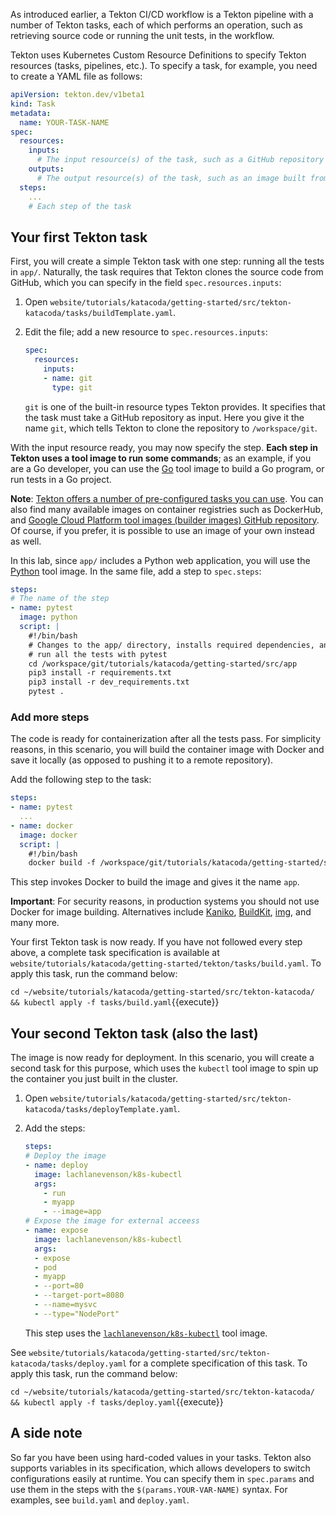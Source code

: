 As introduced earlier, a Tekton CI/CD workflow is a Tekton pipeline with a
number of Tekton tasks, each of which performs an operation, such as
retrieving source code or running the unit tests, in the workflow.

Tekton uses Kubernetes Custom Resource Definitions to specify Tekton resources
(tasks, pipelines, etc.). To specify a task, for example, you need to create a
YAML file as follows:

```yaml
apiVersion: tekton.dev/v1beta1
kind: Task
metadata:
  name: YOUR-TASK-NAME
spec:
  resources:
    inputs:
      # The input resource(s) of the task, such as a GitHub repository
    outputs:
      # The output resource(s) of the task, such as an image built from the source
  steps:
    ...
    # Each step of the task
```

## Your first Tekton task

First, you will create a simple Tekton task with one step: running all the
tests in `app/`. Naturally, the task requires that Tekton clones the source
code from GitHub, which you can specify in the field `spec.resources.inputs`:

1. Open `website/tutorials/katacoda/getting-started/src/tekton-katacoda/tasks/buildTemplate.yaml`.
2. Edit the file; add a new resource to `spec.resources.inputs`:

    ```yaml
    spec:
      resources:
        inputs:
        - name: git
          type: git
    ```

    `git` is one of the built-in resource types Tekton provides. It specifies
    that the task must take a GitHub repository as input. Here you give it
    the name `git`, which tells Tekton to clone the repository to
    `/workspace/git`.

With the input resource ready, you may now specify the step.
**Each step in Tekton uses a tool image to run some commands**; as an example,
if you are a Go developer, you can use the [Go](https://github.com/GoogleCloudPlatform/cloud-builders/tree/master/go)
tool image to build a Go program, or run tests in a Go project.

**Note**: [Tekton offers a number of pre-configured tasks you can use](https://github.com/tektoncd/catalog).
You can also find many available images on container registries such as
DockerHub, and [Google Cloud Platform tool images (builder images) GitHub repository](https://github.com/GoogleCloudPlatform/cloud-builders).
Of course, if you prefer, it is possible to use an image of your own
instead as well.

In this lab, since `app/` includes a Python web application, you will use the
[Python](https://hub.docker.com/_/python) tool image. In the same file, add a
step to `spec.steps`:

```yaml
steps:
# The name of the step
- name: pytest
  image: python
  script: |
    #!/bin/bash
    # Changes to the app/ directory, installs required dependencies, and
    # run all the tests with pytest
    cd /workspace/git/tutorials/katacoda/getting-started/src/app
    pip3 install -r requirements.txt
    pip3 install -r dev_requirements.txt
    pytest .
```

### Add more steps

The code is ready for containerization after all the tests pass. For simplicity
reasons, in this scenario, you will build the container image with Docker and
save it locally (as opposed to pushing it to a remote repository).

Add the following step to the task:

```yaml
steps:
- name: pytest
  ...
- name: docker
  image: docker
  script: |
    #!/bin/bash
    docker build -f /workspace/git/tutorials/katacoda/getting-started/src/Dockerfile -t app /workspace/git/tutorials/katacoda/getting-started/src
```

This step invokes Docker to build the image and gives it the name `app`.

**Important**: For security reasons, in production systems you should not
use Docker for image building. Alternatives include [Kaniko](https://github.com/GoogleContainerTools/kaniko),
[BuildKit](https://github.com/moby/buildkit), [img](https://github.com/genuinetools/img),
and many more.

Your first Tekton task is now ready. If you have not followed every step above,
a complete task specification is available at
`website/tutorials/katacoda/getting-started/tekton/tasks/build.yaml`.
To apply this task, run the command below:

`cd ~/website/tutorials/katacoda/getting-started/src/tekton-katacoda/ && kubectl apply -f tasks/build.yaml`{{execute}}

## Your second Tekton task (also the last)

The image is now ready for deployment. In this scenario, you will create a
second task for this purpose, which uses the `kubectl` tool image to spin up
the container you just built in the cluster.

1. Open `website/tutorials/katacoda/getting-started/src/tekton-katacoda/tasks/deployTemplate.yaml`.
2. Add the steps:

    ```yaml
    steps:
    # Deploy the image
    - name: deploy
      image: lachlanevenson/k8s-kubectl
      args:
        - run
        - myapp
        - --image=app
    # Expose the image for external acceess
    - name: expose
      image: lachlanevenson/k8s-kubectl
      args:
      - expose
      - pod
      - myapp
      - --port=80
      - --target-port=8080
      - --name=mysvc
      - --type="NodePort"
    ```

    This step uses the [`lachlanevenson/k8s-kubectl`](https://hub.docker.com/r/lachlanevenson/k8s-kubectl)
    tool image.

See `website/tutorials/katacoda/getting-started/src/tekton-katacoda/tasks/deploy.yaml`
for a complete specification of this task. To apply this task, run
the command below:

`cd ~/website/tutorials/katacoda/getting-started/src/tekton-katacoda/ && kubectl apply -f tasks/deploy.yaml`{{execute}}

## A side note

So far you have been using hard-coded values in your tasks. Tekton also
supports variables in its specification, which allows developers
to switch configurations easily at runtime. You can specify
them in `spec.params` and use them in the steps with the
`$(params.YOUR-VAR-NAME)` syntax. For examples, see `build.yaml` and `deploy.yaml`.
